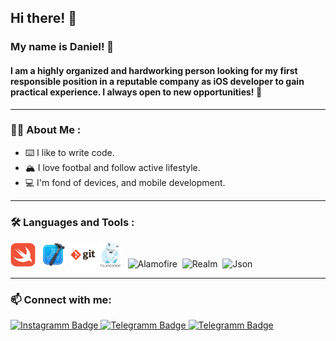 ## Hi there! 👋
###  My name is Daniel! 👀
#### I am a highly organized and hardworking person looking for my first responsible position in a reputable company as iOS developer to gain practical experience. I always open to new opportunities! 🚀


---
  
### 👨‍💻 About Me :

  - ⌨️ I like to write code.
  - 🏔 I love footbal and follow active lifestyle. 
  - 💻 I'm fond of devices, and mobile development.
  
  ---
    
### 🛠 Languages and Tools :

<div>
  <img src="https://github.com/devicons/devicon/blob/master/icons/swift/swift-original.svg" title="Swift" alt="Swift" width="40" height="40"/>&nbsp;
  <img src="https://github.com/devicons/devicon/blob/master/icons/xcode/xcode-original.svg" title="XCode" alt="XCode" width="40" height="40"/>&nbsp;
  <img src="https://github.com/devicons/devicon/blob/master/icons/git/git-original-wordmark.svg" title="Git" **alt="Git" width="40" height="40"/>
  <img src="https://github.com/devicons/devicon/blob/master/icons/foundation/foundation-original-wordmark.svg" title="Foundation" alt="Foundation" width="40" height="40"/>&nbsp;
  <img src="https://avatars.githubusercontent.com/u/7774181?s=200&v=4" title="Alamofire" alt="Alamofire" width="40" height="40"/>&nbsp;
  <img src="https://avatars.githubusercontent.com/u/7575099?s=200&v=4" title="Realm" alt="Realm" width="40" height="40"/>&nbsp;
  <img src="https://cdn.icon-icons.com/icons2/2107/PNG/512/file_type_json_official_icon_130502.png" title="Json" alt="Json" width="40" height="40"/>&nbsp;
</div>
  
  ---
  
  
  ### 📫 Connect with me:
<div id="badges">
  <a href="https://www.linkedin.com/in/auhustsinovich-d/">
    <img width="145px" height="40" src="https://img.shields.io/badge/LinkedIn-blue?logo=linkedin&logoColor=white&style=for-the-badge" alt="Instagramm Badge"/>
  </a>
  <a href="mailto:http://auhustsinovich.d@gmail.com">
    <img width="145px" height="40" src="https://img.shields.io/badge/Gmail-D14836?style=for-the-badge&logo=gmail&logoColor=white" alt="Telegramm Badge"/>
  <a href="https://www.facebook.com/d.auhustsinovich/">
    <img width="145px" height="40" src="https://img.shields.io/badge/Facebook-1877F2?style=for-the-badge&logo=facebook&logoColor=white" alt="Telegramm Badge"/>  
</div>
   </div>

